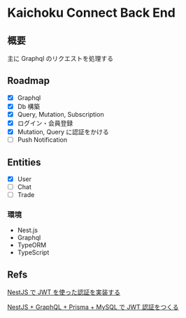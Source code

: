 # Kaichoku Connect Back End

## 概要

主に Graphql のリクエストを処理する

## Roadmap

- [x] Graphql
- [x] Db 構築
- [x] Query, Mutation, Subscription
- [x] ログイン・会員登録
- [x] Mutation, Query に認証をかける
- [ ] Push Notification

## Entities

- [x] User
- [ ] Chat
- [ ] Trade

### 環境

- Nest.js
- Graphql
- TypeORM
- TypeScript

## Refs

[NestJS で JWT を使った認証を実装する](https://zenn.dev/uttk/articles/9095a28be1bf5d#jwtstrategy-%E3%81%AE%E5%AE%9F%E8%A3%85)

[NestJS + GraphQL + Prisma + MySQL で JWT 認証をつくる](https://zenn.dev/mseto/articles/nest-graphql-prisma)
